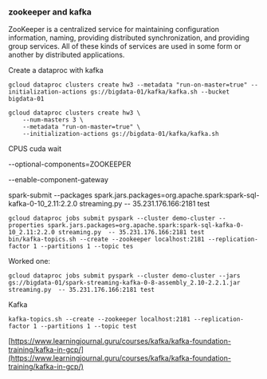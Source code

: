 ### zookeeper and kafka
ZooKeeper is a centralized service for maintaining configuration information, naming, providing distributed synchronization, and providing group services. All of these kinds of services are used in some form or another by distributed applications.


Create a dataproc with kafka
```
gcloud dataproc clusters create hw3 --metadata "run-on-master=true" --initialization-actions gs://bigdata-01/kafka/kafka.sh --bucket bigdata-01

gcloud dataproc clusters create hw3 \
    --num-masters 3 \
    --metadata "run-on-master=true" \
    --initialization-actions gs://bigdata-01/kafka/kafka.sh
```
CPUS cuda wait 

--optional-components=ZOOKEEPER

--enable-component-gateway 

spark-submit --packages spark.jars.packages=org.apache.spark:spark-sql-kafka-0-10_2.11:2.2.0 streaming.py  -- 35.231.176.166:2181 test
````
gcloud dataproc jobs submit pyspark --cluster demo-cluster --properties spark.jars.packages=org.apache.spark:spark-sql-kafka-0-10_2.11:2.2.0 streaming.py  -- 35.231.176.166:2181 test
bin/kafka-topics.sh --create --zookeeper localhost:2181 --replication-factor 1 --partitions 1 --topic tes
````
Worked one:
````
gcloud dataproc jobs submit pyspark --cluster demo-cluster --jars gs://bigdata-01/spark-streaming-kafka-0-8-assembly_2.10-2.2.1.jar streaming.py  -- 35.231.176.166:2181 test
````

Kafka
````
kafka-topics.sh --create --zookeeper localhost:2181 --replication-factor 1 --partitions 1 --topic test
````

[https://www.learningjournal.guru/courses/kafka/kafka-foundation-training/kafka-in-gcp/](https://www.learningjournal.guru/courses/kafka/kafka-foundation-training/kafka-in-gcp/)

<!--stackedit_data:
eyJoaXN0b3J5IjpbNDY3Mjk3NjY2LC03Nzg5NTQ3NjEsLTk0OT
kwMTI2MCwxMzYwODA3MzM1LC0xNDYwNzQ2ODk3LDU0NTUyMzQ0
NSwtMTE1NzMxMjkxLDIwMjMzNzU4NjMsMTkxMzI5NTM4MywtMj
A5NDU3MzIxNCwzOTg0MjgzOTUsMTMzNDM1ODQyNywtMTYzNTc1
MzE0NF19
-->